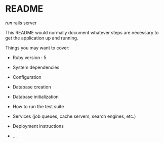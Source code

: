 # README

*run*
rails server


This README would normally document whatever steps are necessary to get the
application up and running.

Things you may want to cover:

* Ruby version : 5

* System dependencies

* Configuration

* Database creation

* Database initialization

* How to run the test suite

* Services (job queues, cache servers, search engines, etc.)

* Deployment instructions

* ...
